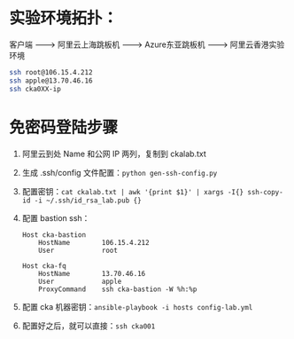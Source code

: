 # 实验环境拓扑：

客户端 ---> 阿里云上海跳板机 ---> Azure东亚跳板机 ---> 阿里云香港实验环境

```bash
ssh root@106.15.4.212
ssh apple@13.70.46.16
ssh cka0XX-ip
```

# 免密码登陆步骤

1. 阿里云到处 Name 和公网 IP 两列，复制到 ckalab.txt
2. 生成 .ssh/config 文件配置：`python gen-ssh-config.py`
3. 配置密钥：`cat ckalab.txt | awk '{print $1}' | xargs -I{} ssh-copy-id -i ~/.ssh/id_rsa_lab.pub {}`
4. 配置 bastion ssh：

    ```
    Host cka-bastion
        HostName        106.15.4.212
        User            root

    Host cka-fq
        HostName        13.70.46.16
        User            apple
        ProxyCommand    ssh cka-bastion -W %h:%p
    ```

5. 配置 cka 机器密钥：`ansible-playbook -i hosts config-lab.yml`
6. 配置好之后，就可以直接：`ssh cka001`
